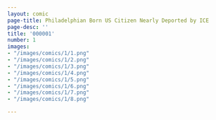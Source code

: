 ```yaml
---
layout: comic
page-title: Philadelphian Born US Citizen Nearly Deported by ICE
page-desc: ''
title: '000001'
number: 1
images:
- "/images/comics/1/1.png"
- "/images/comics/1/2.png"
- "/images/comics/1/3.png"
- "/images/comics/1/4.png"
- "/images/comics/1/5.png"
- "/images/comics/1/6.png"
- "/images/comics/1/7.png"
- "/images/comics/1/8.png"

---
```

